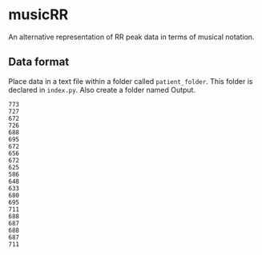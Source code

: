 # musicRR

An alternative representation of RR peak data in terms of musical notation.

## Data format

Place data in a text file within a folder called `patient_folder`. This folder is declared in `index.py`.
Also create a folder named Output.

```
773
727
672
726
688
695
672
656
672
625
586
648
633
680
695
711
688
687
688
687
711
```
